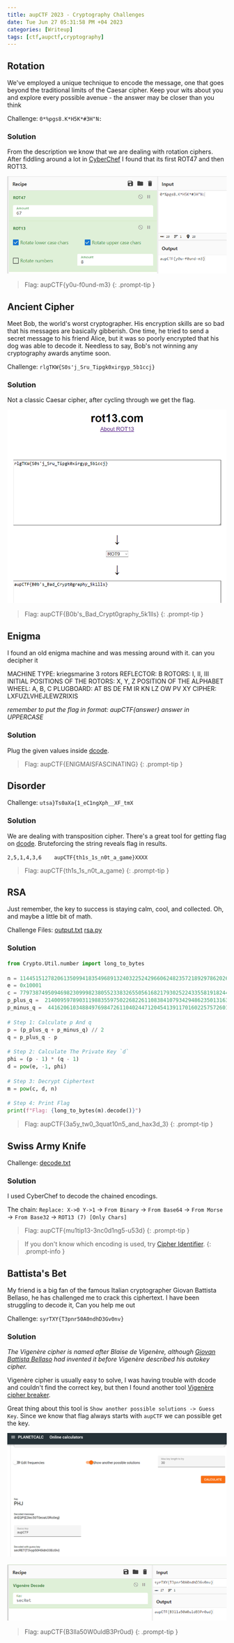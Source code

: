 ```yaml
---
title: aupCTF 2023 - Cryptography Challenges
date: Tue Jun 27 05:31:58 PM +04 2023
categories: [Writeup]
tags: [ctf,aupctf,cryptography]
---
```


## Rotation

We've employed a unique technique to encode the message, one that goes beyond the traditional limits of the Caesar cipher. Keep your wits about you and explore every possible avenue - the answer may be closer than you think

Challenge: `0*%pgs8.K*H5K*#3H"N:`

### Solution

From the description we know that we are dealing with rotation ciphers. After fiddling around a lot in [CyberChef]() I found that its first ROT47 and then ROT13.

![rotation-1](/assets/images/aupCTF/2023/rotation-1.png)

> Flag: aupCTF{y0u-f0und-m3}
{: .prompt-tip }

## Ancient Cipher

Meet Bob, the world's worst cryptographer. His encryption skills are so bad that his messages are basically gibberish. One time, he tried to send a secret message to his friend Alice, but it was so poorly encrypted that his dog was able to decode it. Needless to say, Bob's not winning any cryptography awards anytime soon.

Challenge: `rlgTKW{S0s'j_Sru_Tipgk0xirgyp_5b1ccj}`

### Solution

Not a classic Caesar cipher, after cycling through we get the flag.

![ancient-cipher-1](/assets/images/aupCTF/2023/ancient-cipher-1.png)

> Flag: aupCTF{B0b's_Bad_Crypt0graphy_5k1lls}
{: .prompt-tip }

## Enigma

I found an old enigma machine and was messing around with it. can you decipher it

MACHINE TYPE: kriegsmarine 3 rotors
REFLECTOR: B
ROTORS: I, II, III
INITIAL POSITIONS OF THE ROTORS: X, Y, Z
POSITION OF THE ALPHABET WHEEL: A, B, C
PLUGBOARD: AT BS DE FM IR KN LZ OW PV XY
CIPHER: LXFUZLVHEJLEWZRIXIS

_remember to put the flag in format: aupCTF{answer} answer in UPPERCASE_

### Solution

Plug the given values inside [dcode](https://www.dcode.fr/enigma-machine-cipher).

> Flag: aupCTF{ENIGMAISFASCINATING}
{: .prompt-tip }

## Disorder

Challenge: `utsa}Ts0aXa{1_eC1ngXph__XF_tmX`

### Solution

We are dealing with transposition cipher. There's a great tool for getting flag on [dcode](https://www.dcode.fr/transposition-cipher). Bruteforcing the string reveals flag in results.

`2,5,1,4,3,6	aupCTF{th1s_1s_n0t_a_game}XXXX`

> Flag: aupCTF{th1s_1s_n0t_a_game}
{: .prompt-tip }

## RSA

Just remember, the key to success is staying calm, cool, and collected. Oh, and maybe a little bit of math.

Challenge Files: [output.txt](https://aupctf.s3.eu-north-1.amazonaws.com/output.txt) [rsa.py](https://aupctf.s3.eu-north-1.amazonaws.com/rsa.py)

### Solution

```py
from Crypto.Util.number import long_to_bytes

n = 114451512782061350994183549689132403225242966062482357218929786202609314635625168402975465116960672539381904935689924074978793017604108838426275397024126351435336388859375577638687615733448645699186377194544704879027804400841223407182597828299190404980916587708863068950664207317360099871904794302327240026597
e = 0x10001
c = 77973874950946982309998238055233832655056168217930252243355819182449120246116674359138553216317477143768434108918799869104308920311195408379262816485377057853246446992573203590942762693635615621774057306679349618708293741847308966437868706668452083656318895155238523224237514077565164105837790895618179891869
p_plus_q =  21400959789031198835597502268226110838410793429486235013163818172148759394109297013195530163943463063090162742198192075506990494863858727035693527345539878
p_minus_q =  441620610348849769847261104024471204541391170160225757260110727514761526074769013762749528928112909396341014808517549368576708910310103233373547986477636

# Step 1: Calculate p And q
p = (p_plus_q + p_minus_q) // 2
q = p_plus_q - p

# Step 2: Calculate The Private Key `d`
phi = (p - 1) * (q - 1)
d = pow(e, -1, phi)

# Step 3: Decrypt Ciphertext
m = pow(c, d, n)

# Step 4: Print Flag
print(f"Flag: {long_to_bytes(m).decode()}")
```

> Flag: aupCTF{3a5y_tw0_3quat10n5_and_hax3d_3}
{: .prompt-tip }

## Swiss Army Knife 

Challenge: [decode.txt](https://aupctf.s3.eu-north-1.amazonaws.com/decode.txt)

### Solution

I used CyberChef to decode the chained encodings. 

The chain: `Replace: X->0 Y->1` -> `From Binary` -> `From Base64` -> `From Morse` -> `From Base32` -> `ROT13 (7) [Only Chars]`

> Flag: aupCTF{mu1tip13-3nc0d1ng5-u53d}
{: .prompt-tip }

> If you don't know which encoding is used, try [Cipher Identifier](https://www.dcode.fr/cipher-identifier).
{: .prompt-info }

## Battista's Bet

My friend is a big fan of the famous Italian cryptographer Giovan Battista Bellaso, he has challenged me to crack this ciphertext. I have been struggling to decode it, Can you help me out

Challenge: `syrTXY{T3pnr50A0ndhD3Gv0nv}`

### Solution

_The Vigenère cipher is named after Blaise de Vigenère, although [Giovan Battista Bellaso](https://www.wikiwand.com/en/Giovan_Battista_Bellaso) had invented it before Vigenère described his autokey cipher._

Vigenère cipher is usually easy to solve, I was having trouble with dcode and couldn't find the correct key, but then I found another tool [Vigenère cipher breaker](https://planetcalc.com/7956/).

Great thing about this tool is `Show another possible solutions -> Guess Key`. Since we know that flag always starts with `aupCTF` we can possible get the key.

![battistas-bet-1](/assets/images/aupCTF/2023/battistas-bet-1.png)

![battistas-bet-2](/assets/images/aupCTF/2023/battistas-bet-2.png)

> Flag: aupCTF{B3lla50W0uldB3Pr0ud}
{: .prompt-tip }